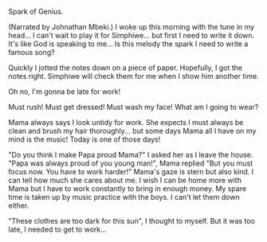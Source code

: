 Spark of Genius.

(Narrated by Johnathan Mbeki.)
I woke up this morning with the tune in my head... I can't wait to play it for Simphiwe... but first I need to write it down. It's like God is speaking to me... Is this melody the spark I need to write a famous song?

Quickly I jotted the notes down on a piece of paper. Hopefully, I got the notes right. Simphiwe will check them for me when I show him another time.

Oh no, I'm gonna be late for work!

Must rush! Must get dressed! Must wash my face! What am I going to wear?

Mama always says I look untidy for work. She expects I must always be clean and brush my hair thoroughly... but some days Mama all I have on my mind is the
music! Today is one of those days!

"Do you think I make Papa proud Mama?" I asked her as I leave the house. "Papa was always proud of you young man!", Mama replied "But you must focus now.
You have to work harder!" Mama's gaze is stern but also kind. I can tell how much she cares about me. I wish I can be home more with Mama but I have to work
constantly to bring in enough money. My spare time is taken up by music practice with the boys. I can't let them down either.

"These clothes are too dark for this sun", I thought to myself. But it was too late, I needed to get to work...